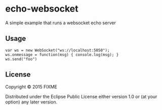 # echo-websocket

A simple example that runs a websocket echo server

## Usage

```
var ws = new WebSocket("ws://localhost:5050");
ws.onmessage = function(msg) { console.log(msg); }
ws.send("foo")
```

## License

Copyright © 2015 FIXME

Distributed under the Eclipse Public License either version 1.0 or (at
your option) any later version.
